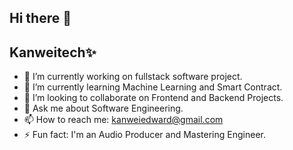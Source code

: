 ## Hi there 👋

## Kanweitech✨

- 🔭 I’m currently working on fullstack software project.
- 🌱 I’m currently learning Machine Learning and Smart Contract.
- 👯 I’m looking to collaborate on Frontend and Backend Projects.
- 💬 Ask me about Software Engineering.
- 📫 How to reach me: kanweiedward@gmail.com
- ⚡ Fun fact: I'm an Audio Producer and Mastering Engineer.
